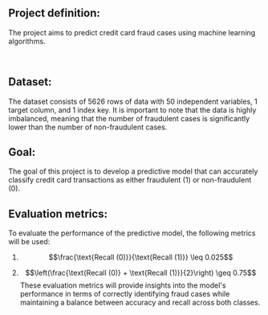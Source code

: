 <script src="https://polyfill.io/v3/polyfill.min.js?features=es6"></script>
<script src="https://cdn.jsdelivr.net/npm/mathjax@3/es5/tex-mml-chtml.js"></script>


## Project definition:
The project aims to predict credit card fraud cases using machine learning algorithms.


<br>

## Dataset:
The dataset consists of 5626 rows of data with 50 independent variables, 1 target column, and 1 index key. It is important to note that the data is highly imbalanced, meaning that the number of fraudulent cases is significantly lower than the number of non-fraudulent cases.

## Goal:
The goal of this project is to develop a predictive model that can accurately classify credit card transactions as either fraudulent (1) or non-fraudulent (0).

## Evaluation metrics:
To evaluate the performance of the predictive model, the following metrics will be used:


1. $$\frac{\text{Recall (0)}}{\text{Recall (1)}} \leq 0.025$$

2. $$\left(\frac{\text{Recall (0)} + \text{Recall (1)}}{2}\right) \geq 0.75$$
These evaluation metrics will provide insights into the model's performance in terms of correctly identifying fraud cases while maintaining a balance between accuracy and recall across both classes.
